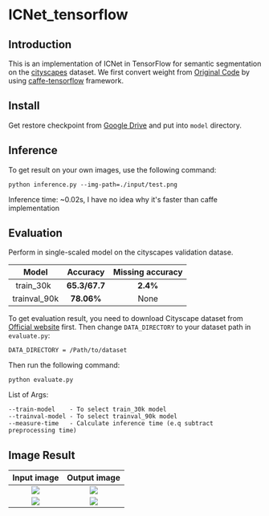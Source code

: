 # ICNet_tensorflow
## Introduction
  This is an implementation of ICNet in TensorFlow for semantic segmentation on the [cityscapes](https://www.cityscapes-dataset.com/) dataset. We first convert weight from [Original Code](https://github.com/hszhao/ICNet) by using [caffe-tensorflow](https://github.com/ethereon/caffe-tensorflow) framework.

## Install
Get restore checkpoint from [Google Drive](https://drive.google.com/drive/folders/0B9CKOTmy0DyadTdHejU1Q1lfRkU?usp=sharing
) and put into `model` directory.

## Inference
To get result on your own images, use the following command:
```
python inference.py --img-path=./input/test.png
```
Inference time:  ~0.02s, I have no idea why it's faster than caffe implementation 

## Evaluation
Perform in single-scaled model on the cityscapes validation datase.

| Model | Accuracy |  Missing accuracy |
|:-----------:|:----------:|:---------:|
| train_30k   | **65.3/67.7** | **2.4%** |
| trainval_90k| **78.06%**    | None |

To get evaluation result, you need to download Cityscape dataset from [Official website](https://www.cityscapes-dataset.com/) first. Then change `DATA_DIRECTORY` to your dataset path in `evaluate.py`:
```
DATA_DIRECTORY = /Path/to/dataset
```

Then run the following command: 
```
python evaluate.py
```
List of Args:
```
--train-model    - To select train_30k model
--trainval-model - To select trainval_90k model
--measure-time   - Calculate inference time (e.q subtract preprocessing time)
```
## Image Result
Input image                |  Output image
:-------------------------:|:-------------------------:
![](https://github.com/hellochick/ICNet_tensorflow/blob/master/input/test.png)  |  ![](https://github.com/hellochick/ICNet_tensorflow/blob/master/output/test.png)
![](https://github.com/hellochick/ICNet_tensorflow/blob/master/input/test2.png)  |  ![](https://github.com/hellochick/ICNet_tensorflow/blob/master/output/test2.png)
